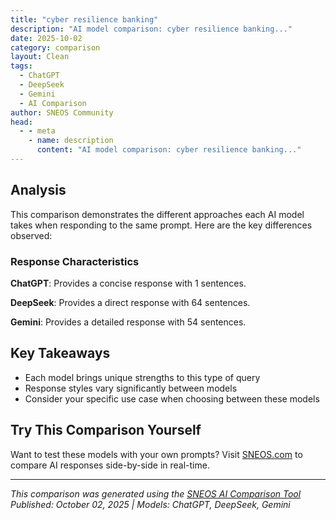 ```yaml
---
title: "cyber resilience banking"
description: "AI model comparison: cyber resilience banking..."
date: 2025-10-02
category: comparison
layout: Clean
tags:
  - ChatGPT
  - DeepSeek
  - Gemini
  - AI Comparison
author: SNEOS Community
head:
  - - meta
    - name: description
      content: "AI model comparison: cyber resilience banking..."
---
```


<ChatComparison
  title="cyber resilience banking"
  prompt="cyber resilience banking"
  :responses='{
    "ChatGPT": "Cyber resilience in banking refers to the ability of banks and financial institutions to withstand, respond to, and recover from cyber threats and incidents while maintaining business operations and protecting customer assets and data. As the banking sector is increasingly reliant on digital technologies, it faces significant cyber risks, including data breaches, ransomware attacks, phishing schemes, and other malicious activities.\n\nHere are key components and considerations related to cyber resilience in banking:\n\n### 1. **Risk Assessment and Management**\n   - Regularly assess cyber threats and vulnerabilities.\n   - Implement a risk management framework to identify and prioritize cyber risks.\n   - Conduct penetration testing and red teaming exercises.\n\n### 2. **Security Controls**\n   - Deploy multi-layered security measures, such as firewalls, intrusion detection/prevention systems (IDS/IPS), and endpoint security.\n   - Use encryption to protect sensitive data both in transit and at rest.\n   - Employ identity and access management (IAM) practices to control user access to systems and data.\n\n### 3. **Incident Response Planning**\n   - Develop and maintain an incident response plan that outlines procedures for detecting, responding to, and recovering from cyber incidents.\n   - Conduct regular incident response drills and tabletop exercises to ensure preparedness.\n   - Establish a crisis communication plan to inform stakeholders, including customers, regulators, and the public, in the event of a cyber incident.\n\n### 4. **Business Continuity and Recovery**\n   - Implement business continuity planning (BCP) processes to ensure that essential services continue during and after a cyber incident.\n   - Regularly back up critical data and systems, and test restoration processes to ensure data can be recovered effectively.\n\n### 5. **Employee Training and Awareness**\n   - Conduct regular training sessions for employees on cybersecurity best practices and how to recognize social engineering attacks.\n   - Foster a culture of security awareness to encourage employees to be vigilant and report suspicious activities.\n\n### 6. **Regulatory Compliance**\n   - Stay updated on relevant cybersecurity regulations and standards applicable to the banking sector, such as the Gramm-Leach-Bliley Act (GLBA) in the U.S., the General Data Protection Regulation (GDPR) in the EU, and the Basel Committee on Banking Supervision guidelines.\n   - Implement compliance programs to ensure adherence to regulatory requirements.\n\n### 7. **Collaboration and Information Sharing**\n   - Engage with industry groups and governmental entities to share threat intelligence and best practices.\n   - Participate in public-private partnerships focused on enhancing national cybersecurity efforts.\n\n### 8. **Emerging Technologies**\n   - Evaluate the cybersecurity implications of new technologies, such as cloud services, blockchain, and artificial intelligence.\n   - Ensure security measures are implemented effectively when adopting new technology solutions.\n\n### Conclusion\nCyber resilience is critical for maintaining trust and protecting the integrity of financial systems. By proactively addressing cyber risks, banks can improve their overall resilience and continue providing services to customers, even in the face of increasing cyber threats.",
    "DeepSeek": "Of course. This is a critical topic. Let\u0027s break down **cyber resilience in banking**, moving beyond just cybersecurity to a more holistic and strategic approach.\n\n### What is Cyber Resilience?\n\n**Cyber resilience** is the ability of an organization to continuously deliver its intended services and outcomes despite adverse cyber events. It\u0027s not just about preventing attacks (cybersecurity), but also about preparing for, responding to, recovering from, and adapting to them.\n\nThink of it this way:\n*   **Cybersecurity:** Building a strong castle wall to keep attackers out.\n*   **Cyber Resilience:** Having not just a strong wall, but also a well-trained garrison, a plan for if the wall is breached, backup supplies, and the ability to rebuild quickly.\n\nFor a bank, the \u0022intended outcome\u0022 is maintaining financial stability, customer trust, and operational continuity.\n\n---\n\n### Why is Cyber Resilience Absolutely Critical for Banks?\n\n1.  **The Stakes are Extremely High:**\n    *   **Financial Loss:** Direct theft of funds, regulatory fines (from bodies like the OCC, FDIC, ECB), and operational costs of recovery can run into billions.\n    *   **Systemic Risk:** A major breach at a key bank can destabilize the entire financial system.\n    *   **Reputational Damage:** Trust is a bank\u0027s most valuable asset. A single incident can drive customers to competitors and destroy brand value for decades.\n    *   **Operational Disruption:** Downtime in core banking systems (payments, trading, ATMs) halts business and causes widespread chaos.\n\n2.  **The Threat Landscape is Relentless:**\n    *   **Sophisticated Adversaries:** Banks face nation-states, organized cybercrime rings, and hacktivists.\n    *   **Evolving Tactics:** Ransomware, supply chain attacks, and AI-powered social engineering are constantly evolving.\n    *   **Expanding Attack Surface:** Digital banking, APIs, cloud services, and mobile apps create more entry points for attackers.\n\n---\n\n### The Key Pillars of a Cyber Resilient Banking Framework\n\nA robust cyber resilience strategy is built on several interconnected pillars:\n\n#### 1. Identify and Protect (The \u0022Prevention\u0022 Foundation)\nThis is the traditional cybersecurity core, but with a resilience mindset.\n*   **Asset Management:** Knowing *exactly* what you have (data, systems, people).\n*   **Risk Assessment:** Continuously identifying and prioritizing risks.\n*   **Security Controls:** Firewalls, encryption, multi-factor authentication (MFA), access controls, and employee training.\n*   **Secure by Design:** Building security into new products and services from the start.\n\n#### 2. Detect (Early Warning Systems)\nAssuming a breach *will* happen, you need to find it fast.\n*   **24/7 Security Monitoring (SOC):** A Security Operations Center that monitors networks and systems for anomalies.\n*   **Threat Intelligence:** Using external and internal data to understand and anticipate attacker tactics.\n*   **Advanced Detection Tools:** Using AI and machine learning to spot subtle, slow-burn attacks that evade traditional signatures.\n\n#### 3. Respond (Containing the Damage)\nWhen an incident occurs, how you respond is crucial.\n*   **Incident Response Plan (IRP):** A well-rehearsed, documented plan with clear roles and responsibilities.\n*   **Incident Response Team (CIRT):** A dedicated team of experts ready to spring into action.\n*   **Communication Strategy:** Clear protocols for internal communication, regulatory reporting (e.g., to the SEC, FCA), law enforcement engagement, and customer notification.\n*   **Containment and Eradication:** Isolating affected systems and removing the threat actor\u0027s presence.\n\n#### 4. Recover (Getting Back to Business)\nThis is where resilience truly separates itself.\n*   **Business Continuity (BC) \u0026 Disaster Recovery (DR):** Robust plans to restore critical operations.\n*   **Data Backups:** Immutable, frequent, and tested backups that are isolated from the main network (to prevent them from being encrypted by ransomware).\n*   **Recovery Time \u0026 Point Objectives (RTO/RPO):** Defined targets for how quickly systems must be back online and how much data loss is acceptable.\n*   **Post-Incident Analysis:** Conducting a thorough \u0022lessons learned\u0022 review to improve future resilience.\n\n#### 5. Adapt and Evolve (The Learning Organization)\nThis is the forward-looking pillar that ensures long-term resilience.\n*   **Governance:** Board-level oversight of cyber risk, tying it directly to business strategy.\n*   **Testing and Exercising:** Regular red team/purple team exercises, tabletop simulations, and penetration testing to find weaknesses *before* an attacker does.\n*   **Continuous Improvement:** Using insights from tests and real incidents to update policies, controls, and training programs.\n\n---\n\n### Real-World Examples \u0026 Regulatory Drivers\n\n*   **Bangladesh Bank Heist (2016):** A classic example of a lack of resilience. Attackers stole $81 million by exploiting weak SWIFT credentials. The response was slow, and recovery was chaotic, highlighting failures in detection and response.\n*   **Capital One Breach (2019):** Showed the risks of cloud misconfiguration. Their ability to quickly detect, contain, and communicate the breach demonstrated elements of a resilient response.\n*   **Regulatory Pressure:**\n    *   **FFIEC (US):** Provides a robust IT Examination Handbook used by US regulators.\n    *   **DORA (EU):** The **Digital Operational Resilience Act** is a landmark regulation *specifically mandating* cyber resilience for the financial sector, forcing banks to have comprehensive testing, incident reporting, and third-party risk management.\n    *   **NYDFS Cybersecurity Regulation (23 NYCRR 500):** A strict state-level regulation in New York that sets clear requirements for cybersecurity programs.\n\n### Conclusion: The Strategic Imperative\n\nFor modern banks, **cyber resilience is not an IT issue; it is a core business imperative.** It is a continuous cycle of preparation and improvement that enables a bank to:\n\n*   **Protect** shareholder value and customer trust.\n*   **Maintain** regulatory compliance.\n*   **Ensure** operational continuity in the face of inevitable attacks.\n*   **Gain** a competitive advantage by being a trusted and reliable financial partner.\n\nA bank that invests in cyber resilience is investing in its own long-term survival and success.",
    "Gemini": "Cyber resilience in banking refers to a financial institution\u0027s ability to not only prevent and detect cyberattacks but also to withstand, recover from, and adapt to them. It\u0027s about ensuring that the bank can continue to operate and provide services even when faced with a successful cyber intrusion.\n\nHere\u0027s a breakdown of key aspects and considerations:\n\n**Key Components of Cyber Resilience in Banking:**\n\n*   **Prevention:**\n    *   **Robust Security Controls:** Implementing strong firewalls, intrusion detection/prevention systems, multi-factor authentication (MFA), encryption, endpoint protection, and other security technologies.\n    *   **Vulnerability Management:** Regularly scanning for and patching vulnerabilities in software and hardware.\n    *   **Security Awareness Training:** Educating employees about phishing, social engineering, and other cyber threats.\n    *   **Access Control:** Implementing strict access controls based on the principle of least privilege.  Limiting access to sensitive data and systems based on job role.\n    *   **Third-Party Risk Management:** Assessing and managing the cybersecurity risks associated with third-party vendors and service providers.  This is crucial as many banks rely on external providers for various services.\n    *   **Threat Intelligence:** Gathering and analyzing information about emerging cyber threats to proactively defend against them.\n    *   **Secure Development Practices:** Following secure coding practices to minimize vulnerabilities in custom-built applications.\n\n*   **Detection:**\n    *   **Security Information and Event Management (SIEM):** Using SIEM systems to collect and analyze security logs from various sources to detect suspicious activity.\n    *   **Intrusion Detection Systems (IDS) / Intrusion Prevention Systems (IPS):** Monitoring network traffic and system activity for malicious behavior.\n    *   **User and Entity Behavior Analytics (UEBA):** Analyzing user and system behavior to identify anomalies that could indicate a cyberattack.\n    *   **Threat Hunting:** Proactively searching for cyber threats within the bank\u0027s network.\n    *   **Real-time Monitoring:**  Continuously monitoring critical systems and data for signs of compromise.\n\n*   **Response:**\n    *   **Incident Response Plan (IRP):** Developing and maintaining a detailed IRP that outlines the steps to be taken in the event of a cyberattack.  This includes roles, responsibilities, communication protocols, and procedures for containment, eradication, and recovery.\n    *   **Cybersecurity Team:** Establishing a dedicated cybersecurity team with the expertise to respond to cyber incidents.\n    *   **Communication Plan:** Defining how the bank will communicate with stakeholders (customers, regulators, employees, media) during and after a cyberattack.\n    *   **Forensics:** Conducting thorough forensic investigations to understand the scope and impact of a cyberattack.\n    *   **Containment:**  Taking immediate steps to contain the attack and prevent further damage.  This may involve isolating affected systems or disconnecting them from the network.\n    *   **Eradication:**  Removing the malware or other malicious elements from the affected systems.\n\n*   **Recovery:**\n    *   **Business Continuity Plan (BCP):** Having a comprehensive BCP that outlines how the bank will continue to operate in the event of a major disruption, including a cyberattack.\n    *   **Disaster Recovery Plan (DRP):** Implementing a DRP that outlines how the bank will restore its IT systems and data in the event of a disaster.\n    *   **Data Backup and Recovery:** Regularly backing up critical data and systems and testing the ability to restore them quickly and reliably.\n    *   **Resilient Infrastructure:** Designing the bank\u0027s IT infrastructure to be resilient to cyberattacks, with redundant systems and failover capabilities.\n    *   **System Restoration:**  Restoring compromised systems to a secure state.\n\n*   **Adaptation:**\n    *   **Continuous Improvement:** Regularly reviewing and updating cybersecurity controls and procedures based on the latest threat intelligence and lessons learned from past incidents.\n    *   **Cybersecurity Training:** Providing ongoing cybersecurity training to employees to keep them up-to-date on the latest threats and best practices.\n    *   **Collaboration:** Sharing threat intelligence and best practices with other banks and cybersecurity organizations.\n    *   **Threat Modeling:**  Proactively identifying and assessing potential cyber threats to the bank.\n    *   **Regular Testing and Exercises:** Conducting regular penetration testing, vulnerability assessments, and tabletop exercises to identify weaknesses and improve the bank\u0027s ability to respond to cyberattacks.\n\n**Why is Cyber Resilience Important in Banking?**\n\n*   **Protecting Customer Data:** Banks hold vast amounts of sensitive customer data, making them a prime target for cybercriminals.\n*   **Maintaining Financial Stability:** A successful cyberattack on a bank can disrupt financial services and erode public confidence in the banking system.\n*   **Regulatory Compliance:** Banks are subject to strict cybersecurity regulations and standards, such as those issued by regulatory bodies like the Federal Reserve, the FDIC, and state banking regulators.\n*   **Reputational Risk:** A cyberattack can damage a bank\u0027s reputation and lead to a loss of customers.\n*   **Financial Loss:** Cyberattacks can result in significant financial losses, including the cost of remediation, fines, and legal fees.\n\n**Specific Challenges for Cyber Resilience in Banking:**\n\n*   **Complex IT Environments:** Banks often have complex and legacy IT systems, which can be difficult to secure.\n*   **Sophisticated Cyber Threats:** Cybercriminals are constantly developing new and more sophisticated attack techniques.\n*   **Insider Threats:** The risk of insider threats, either malicious or unintentional, is a significant concern for banks.\n*   **Third-Party Risk:** The increasing reliance on third-party vendors and service providers creates additional cybersecurity risks.\n*   **Rapid Technological Change:** Keeping up with the rapid pace of technological change can be challenging for banks.\n\n**Regulatory Landscape:**\n\nNumerous regulations and guidelines aim to strengthen cyber resilience in the banking sector.  Examples include:\n\n*   **FFIEC Cybersecurity Assessment Tool:**  A tool developed by the Federal Financial Institutions Examination Council (FFIEC) to help financial institutions assess their cybersecurity preparedness.\n*   **NIST Cybersecurity Framework:**  A framework developed by the National Institute of Standards and Technology (NIST) that provides a comprehensive set of guidelines for managing cybersecurity risk.\n*   **NYDFS Cybersecurity Regulation (23 NYCRR 500):**  A regulation issued by the New York Department of Financial Services (NYDFS) that requires financial institutions operating in New York to implement a comprehensive cybersecurity program.\n*   **GDPR (General Data Protection Regulation):** While a European regulation, GDPR impacts banks with customers in the EU and mandates strong data protection measures.\n\n**In conclusion, cyber resilience is a critical capability for banks in today\u0027s threat landscape. It requires a comprehensive and proactive approach to cybersecurity that encompasses prevention, detection, response, recovery, and adaptation.**  By investing in cyber resilience, banks can protect their customers, maintain financial stability, and preserve their reputation.  Furthermore, staying abreast of evolving regulations and proactively adapting security strategies is vital for long-term success.\n"
  }'
  published-date="09:56"
/>

## Analysis

This comparison demonstrates the different approaches each AI model takes when responding to the same prompt. Here are the key differences observed:

### Response Characteristics

**ChatGPT**: Provides a concise response with 1 sentences. 

**DeepSeek**: Provides a direct response with 64 sentences. 

**Gemini**: Provides a detailed response with 54 sentences. 

## Key Takeaways

- Each model brings unique strengths to this type of query
- Response styles vary significantly between models
- Consider your specific use case when choosing between these models

## Try This Comparison Yourself

Want to test these models with your own prompts? Visit [SNEOS.com](https://sneos.com) to compare AI responses side-by-side in real-time.

---

*This comparison was generated using the [SNEOS AI Comparison Tool](https://sneos.com)*
*Published: October 02, 2025 | Models: ChatGPT, DeepSeek, Gemini*
